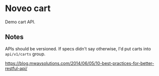 # Noveo cart

Demo cart API.

## Notes
APIs should be versioned. If specs didn't say otherwise, I'd put carts into `api/v1/carts` group.

https://blog.mwaysolutions.com/2014/06/05/10-best-practices-for-better-restful-api/
